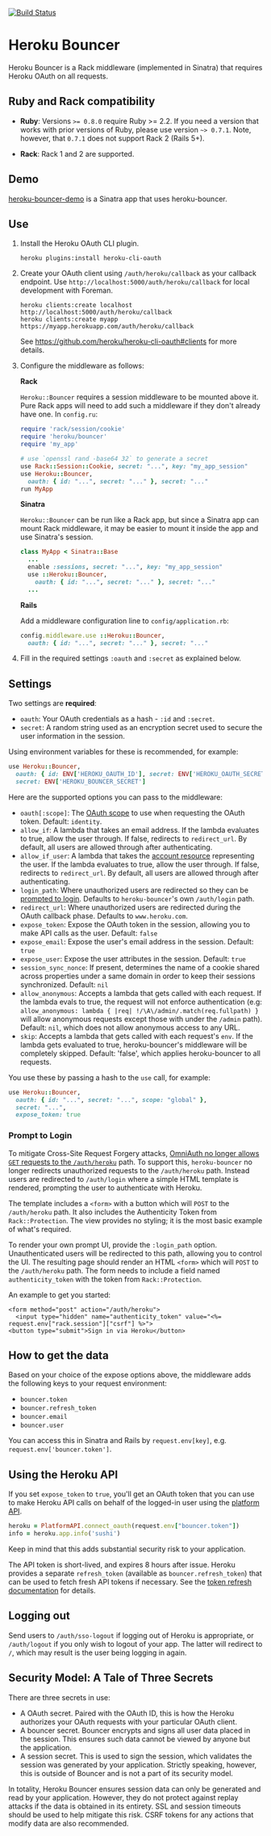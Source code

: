 [![Build Status](https://github.com/sharpstone/heroku-bouncer/actions/workflows/ci.yml/badge.svg)](https://github.com/sharpstone/heroku-bouncer/actions)

# Heroku Bouncer

Heroku Bouncer is a Rack middleware (implemented in Sinatra) that
requires Heroku OAuth on all requests.

## Ruby and Rack compatibility

* **Ruby**: Versions `>= 0.8.0` require Ruby >= 2.2.
  If you need a version that works with prior versions of Ruby, please use version `~> 0.7.1`.
  Note, however, that `0.7.1` does not support Rack 2 (Rails 5+).

* **Rack**: Rack 1 and 2 are supported.

## Demo

[heroku-bouncer-demo](https://github.com/schneems/heroku-bouncer-demo) is a
Sinatra app that uses heroku-bouncer.

## Use

1. Install the Heroku OAuth CLI plugin.

    ```console
    heroku plugins:install heroku-cli-oauth
    ```

2. Create your OAuth client using `/auth/heroku/callback` as your
   callback endpoint. Use `http://localhost:5000/auth/heroku/callback`
   for local development with Foreman.

    ```console
    heroku clients:create localhost http://localhost:5000/auth/heroku/callback
    heroku clients:create myapp https://myapp.herokuapp.com/auth/heroku/callback
    ```

    See https://github.com/heroku/heroku-cli-oauth#clients for more details.

3. Configure the middleware as follows:

    **Rack**

    `Heroku::Bouncer` requires a session middleware to be mounted above
    it. Pure Rack apps will need to add such a middleware if they don't
    already have one. In `config.ru`:

    ```ruby
    require 'rack/session/cookie'
    require 'heroku/bouncer'
    require 'my_app'

    # use `openssl rand -base64 32` to generate a secret
    use Rack::Session::Cookie, secret: "...", key: "my_app_session"
    use Heroku::Bouncer,
      oauth: { id: "...", secret: "..." }, secret: "..."
    run MyApp
    ```

    **Sinatra**

    `Heroku::Bouncer` can be run like a Rack app, but since a Sinatra
    app can mount Rack middleware, it may be easier to mount it inside
    the app and use Sinatra's session.

    ```ruby
    class MyApp < Sinatra::Base
      ...
      enable :sessions, secret: "...", key: "my_app_session"
      use ::Heroku::Bouncer,
        oauth: { id: "...", secret: "..." }, secret: "..."
      ...
    ```

    **Rails**

    Add a middleware configuration line to `config/application.rb`:

    ```ruby
    config.middleware.use ::Heroku::Bouncer,
      oauth: { id: "...", secret: "..." }, secret: "..."
    ```

4. Fill in the required settings `:oauth` and `:secret` as explained
   below.

## Settings

Two settings are **required**:

* `oauth`: Your OAuth credentials as a hash - `:id` and `:secret`.
* `secret`: A random string used as an encryption secret used to secure
  the user information in the session.

Using environment variables for these is recommended, for example:

```ruby
use Heroku::Bouncer,
  oauth: { id: ENV['HEROKU_OAUTH_ID'], secret: ENV['HEROKU_OAUTH_SECRET'] },
  secret: ENV['HEROKU_BOUNCER_SECRET']
```

Here are the supported options you can pass to the middleware:

* `oauth[:scope]`: The [OAuth scope][] to use when requesting the OAuth
  token. Default: `identity`.
* `allow_if`: A lambda that takes an email address. If the lambda evaluates to
  true, allow the user through. If false, redirects to `redirect_url`.
  By default, all users are allowed through after authenticating.
* `allow_if_user`: A lambda that takes the
  [account resource](https://devcenter.heroku.com/articles/platform-api-reference#account)
  representing the user. If the lambda evaluates to true, allow the user
  through. If false, redirects to `redirect_url`. By default, all users are
  allowed through after authenticating.
* `login_path`: Where unauthorized users are redirected so they can be [prompted to login](#prompt-to-login). Defaults to `heroku-bouncer`'s own `/auth/login` path.
* `redirect_url`: Where unauthorized users are redirected during the OAuth callback phase. Defaults to `www.heroku.com`.
* `expose_token`: Expose the OAuth token in the session, allowing you to
  make API calls as the user. Default: `false`
* `expose_email`: Expose the user's email address in the session.
  Default: `true`
* `expose_user`: Expose the user attributes in the session. Default:
  `true`
* `session_sync_nonce`: If present, determines the name of a cookie
  shared across properties under a same domain in order to keep their
  sessions synchronized. Default: `nil`
* `allow_anonymous`: Accepts a lambda that gets called with each
  request. If the lambda evals to true, the request will not enforce
  authentication (e.g:
  `allow_anonymous: lambda { |req| !/\A\/admin/.match(req.fullpath) }`
  will allow anonymous requests except those with under the `/admin`
  path). Default: `nil`, which does not allow anonymous access to any
  URL.
* `skip`: Accepts a lambda that gets called with each request's `env`.
  If the lambda gets evaluated to true, heroku-bouncer's middleware will
  be completely skipped. Default: 'false', which applies heroku-bouncer
  to all requests.

You use these by passing a hash to the `use` call, for example:

```ruby
use Heroku::Bouncer,
  oauth: { id: "...", secret: "...", scope: "global" },
  secret: "...",
  expose_token: true
```

### Prompt to Login

To mitigate Cross-Site Request Forgery attacks, [OmniAuth no longer allows `GET` requests to the `/auth/heroku`](https://github.com/omniauth/omniauth/wiki/Upgrading-to-2.0) path.
To support this, `heroku-bouncer` no longer redirects unauthorized requests to the `/auth/heroku` path.
Instead users are redirected to `/auth/login` where a simple HTML template is rendered, prompting the user to authenticate with Heroku.

The template includes a `<form>` with a button which will `POST` to the `/auth/heroku` path.
It also includes the Authenticity Token from `Rack::Protection`.
The view provides no styling; it is the most basic example of what's required.

To render your own prompt UI, provide the `:login_path` option.
Unauthenticated users will be redirected to this path, allowing you to control the UI.
The resulting page should render an HTML `<form>` which will `POST` to the `/auth/heroku` path.
The form needs to include a field named `authenticity_token` with the token from `Rack::Protection`.

An example to get you started:

```erb
<form method="post" action="/auth/heroku">
  <input type="hidden" name="authenticity_token" value="<%= request.env["rack.session"]["csrf"] %>">
<button type="submit">Sign in via Heroku</button>
```

## How to get the data

Based on your choice of the expose options above, the middleware adds
the following keys to your request environment:

* `bouncer.token`
* `bouncer.refresh_token`
* `bouncer.email`
* `bouncer.user`

You can access this in Sinatra and Rails by  `request.env[key]`, e.g.
`request.env['bouncer.token']`.

## Using the Heroku API

If you set `expose_token` to `true`, you'll get an OAuth token that you
can use to make Heroku API calls on behalf of the logged-in user using
the [platform API][platform-api].

```ruby
heroku = PlatformAPI.connect_oauth(request.env["bouncer.token"])
info = heroku.app.info('sushi')
```

Keep in mind that this adds substantial security risk to your
application.

The API token is short-lived, and expires 8 hours after issue. Heroku provides
a separate `refresh_token` (available as `bouncer.refresh_token`) that can be
used to fetch fresh API tokens if necessary. See the
[token refresh documentation](https://devcenter.heroku.com/articles/oauth#token-refresh)
for details.

## Logging out

Send users to `/auth/sso-logout` if logging out of Heroku is
appropriate, or `/auth/logout` if you only wish to logout of your app.
The latter will redirect to `/`, which may result is the user being
logging in again.

## Security Model: A Tale of Three Secrets

There are three secrets in use:

* A OAuth secret. Paired with the OAuth ID, this is how the Heroku
  authorizes your OAuth requests with your particular OAuth client.
* A bouncer secret. Bouncer encrypts and signs all user data placed in
  the session. This ensures such data cannot be viewed by anyone but the
  application.
* A session secret. This is used to sign the session, which validates
  the session was generated by your application. Strictly speaking,
  however, this is outside of Bouncer and is not a part of its security
  model.

In totality, Heroku Bouncer ensures session data can only be generated
and read by your application. However, they do not protect against
replay attacks if the data is obtained in its entirety. SSL and session
timeouts should be used to help mitigate this risk. CSRF tokens for any
actions that modify data are also recommended.

[Rack::Builder]: http://rack.rubyforge.org/doc/Rack/Builder.html
[inheritance]: https://gist.github.com/wuputah/5534428
[OAuth scope]: https://devcenter.heroku.com/articles/oauth#scopes
[platform-api]: https://github.com/heroku/platform-api
